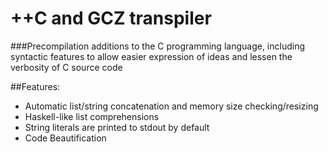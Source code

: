 ++C and GCZ transpiler
===

###Precompilation additions to the C programming language, including syntactic features to allow easier expression of ideas and lessen the verbosity of C source code

##Features:
* Automatic list/string concatenation and memory size checking/resizing
* Haskell-like list comprehensions
* String literals are printed to stdout by default
* Code Beautification
